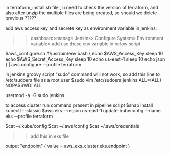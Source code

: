 in terraform_install.sh file , u need to check the version of terraform, and also after unzip the multiple files are being created, so should we delete previous ?????

add aws access key and secrete key as environment variable in jenkins:
>>dashboard>manage Jenkins> Configure System> Environment variable> add
use these env variable in below script

$aws_configure.sh
#!/usr/bin/env bash
{
echo $AWS_Access_Key
sleep 10
echo $AWS_Secret_Access_Key
sleep 10
echo us-east-1
sleep 10
echo json
} | aws configure --profile terraform


in jenkins groovy script "sudo" command will not work, so add this line to /etc/sudoers file as a root user
$sudo vim /etc/sudoers
jenkins ALL=(ALL) NOPASSWD: ALL

usermod -a -G sudo jenkins

to access cluster run command prasent in pipeline script
$snap install kubectl --classic
$aws eks --region us-east-1 update-kubeconfig --name eks --profile terraform

$cat ~/.kube/config
$cat ~/.aws/config
$cat ~/.aws/credentials

>>add this in eks file 

output "endpoint" {
  value = aws_eks_cluster.eks.endpoint
}
